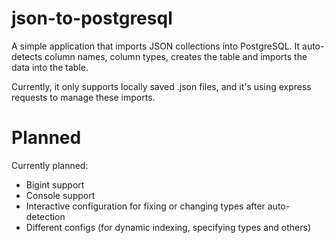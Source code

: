 # json-to-postgresql
A simple application that imports JSON collections into PostgreSQL.
It auto-detects column names, column types, creates the table and imports the data into the table.

Currently, it only supports locally saved .json files, and it's using express requests to manage these imports.

# Planned
Currently planned:
- Bigint support
- Console support
- Interactive configuration for fixing or changing types after auto-detection
- Different configs (for dynamic indexing, specifying types and others)
